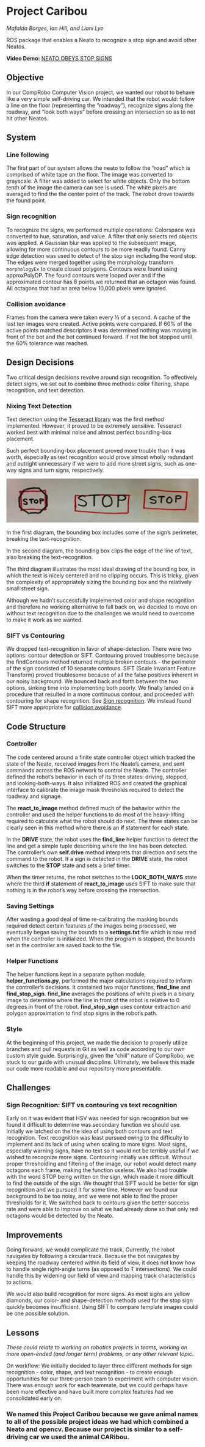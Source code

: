 Project Caribou
=======================
*Mafalda Borges, Ian Hill, and Liani Lye*

ROS package that enables a Neato to recognize a stop sign and avoid other Neatos.

**Video Demo:** [NEATO OBEYS STOP SIGNS](https://www.youtube.com/watch?v=WqaiuiBEuHQ)

## Objective
In our CompRobo Computer Vision project, we wanted our robot to behave like a very simple self-driving car. We intended that the robot would:
follow a line on the floor (representing the “roadway”),
recognize signs along the roadway, and
“look both ways”  before crossing an intersection so as to not hit other Neatos.

## System

### Line following
The first part of our system allows the neato to follow the “road” which is comprised of white tape on the floor. 
The image was converted to grayscale.
A filter was added to select for white objects.
Only the bottom tenth of the image the camera can see is used.
The white pixels are averaged to find the the center point of the track.
The robot drove towards the found point.

### Sign recognition<a name=”sign-recognition”></a>
To recognize the signs, we performed multiple operations:
Colorspace was converted to hue, saturation, and value.
A filter that only selects red objects was applied.
A Gaussian blur was applied to the subsequent image, allowing for more continuous contours to be more readily found.
Canny edge detection was used to detect of the stop sign including the word stop.
The edges were merged together using the morphology transform ```morphologyEx``` to create closed polygons.
Contours were found using approxPolyDP.
The found contours were looped over and if the approximated contour has 8 points,we returned that an octagon was found.
All octagons that had an area below 10,000 pixels were ignored.

### Collision avoidance <a name=”collision-avoidance”></a>
Frames from the camera were taken every ⅓ of a second.
A cache of the last ten images were created.
Active points were compared.
If 60% of the active points matched descriptors it was determined nothing was moving in front of the bot and the bot continued forward. If not the bot stopped until the 60% tolerance was reached.

## Design Decisions

Two critical design decisions revolve around sign recognition.  To effectively detect signs, we set out to combine three methods: color filtering, shape recognition, and text detection.

### Nixing Text Detection
Text detection using the [Tesseract library](https://pypi.python.org/pypi/pytesseract) was the first method implemented.  However, it proved to be extremely sensitive.  Tesseract worked best with minimal noise and almost perfect bounding-box placement.

Such perfect bounding-box placement proved more trouble than it was worth, especially as text recognition would prove almost wholly redundant and outright unnecessary if we were to add more street signs, such as one-way signs and turn signs, respectively.

![bounding with corners](/readme_images/bounding.jpg)

In the first diagram, the bounding box includes some of the sign’s perimeter, breaking the text-recognition.

In the second diagram, the bounding box clips the edge of the line of text, also breaking the text-recognition.

The third diagram illustrates the most ideal drawing of the bounding box, in which the text is nicely centered and no clipping occurs.  This is tricky, given the complexity of appropriately sizing the bounding box and the relatively small street sign.

Although we hadn’t successfully implemented color and shape recognition and therefore no working alternative to fall back on, we decided to move on without text recognition due to the challenges we would need to overcome to make it work as we wanted.

### SIFT vs Contouring

We dropped text-recognition in favor of shape-detection.  There were two options: contour detection or SIFT.  Contouring proved troublesome because the findContours method returned multiple broken contours - the perimeter of the sign consisted of 10 separate contours.  SIFT (Scale Invariant Feature Transform) proved troublesome because of all the false positives inherent in our noisy background.  We bounced back and forth between the two options, sinking time into implementing both poorly.  We finally landed on a procedure that resulted in a more continuous contour, and proceeded with contouring for shape recognition.  See [Sign recognition](#sign-recognition).  We instead found SIFT more appropriate for [collision avoidance](#collision-avoidance).


## Code Structure

### Controller
The code centered around a finite state controller object which tracked the state of the Neato, received images from the Neato’s camera, and sent commands across the ROS network to control the Neato. The controller defined the robot’s behavior in each of its three states: driving, stopped, and looking-both-ways. It also initialized ROS and created the graphical interface to calibrate the image mask thresholds required to detect the roadway and signage.

The **react_to_image** method defined much of the behavior within the controller and used the helper functions to do most of the heavy-lifting required to calculate what the robot should do next. The three states can be clearly seen in this method where there is an **if** statement for each state.

In the **DRIVE** state, the robot uses the **find_line** helper function to detect the line and get a simple tuple describing where the line has been detected. The controller’s own **self.drive** method interprets that direction and sets the command to the robot. If a sign is detected in the **DRIVE** state, the robot switches to the **STOP** state and sets a brief timer.

When the timer returns, the robot switches to the **LOOK_BOTH_WAYS** state where the third **if** statement of **react_to_image** uses SIFT to make sure that nothing is in the robot’s way before crossing the intersection.

### Saving Settings

After wasting a good deal of time re-calibrating the masking bounds required detect certain features of the images being processed, we eventually began saving the bounds to a **settings.txt** file which is now read when the controller is initialized. When the program is stopped, the bounds set in the controller are saved back to the file.

### Helper Functions

The helper functions kept in a separate python module, **helper_functions.py**, performed the major calculations required to inform the controller’s decisions. It contained two major functions, **find_line** and **find_stop_sign**. **find_line** averages the positions of white pixels in a binary image to determine where the line in front of the robot is relative to 0 degrees in front of the robot. **find_stop_sign** uses contour extraction and polygon approximation to find stop signs in the robot’s path.

### Style
At the beginning of this project, we made the decision to properly utilize branches and pull requests in Git as well as code according to our own custom style guide. Surprisingly, given the “chill” nature of CompRobo, we stuck to our guide with unusual discipline. Ultimately, we believe this made our code more readable and our repository more presentable.

## Challenges

### Sign Recognition: SIFT vs contouring vs text recognition
Early on it was evident that HSV was needed for sign recognition but we found it difficult to determine was secondary function we should use. Initially we latched on the the idea of using both contours and text recognition. Text recognition was least pursued owing to the difficulty to implement and its lack of using when scaling to more signs. Most signs, especially warning signs, have no text so it would not be terribly useful if we wished to recognize more signs. Contouring initially was difficult. Without proper thresholding and filtering of the image, our robot would detect many octagons each frame, making the function useless. We also had trouble with the word STOP being written on the sign, which made it more difficult to find the outside of the sign. We thought that SIFT would be better for sign recognition and we pursued it for some time. However we found our background to be too noisy, and we were not able to find the proper thresholds for it. We switched back to contours given the better success rate and were able to improve on what we had already done so that only red octagons would be detected by the Neato. 

## Improvements

Going forward, we would complicate the track.  Currently, the robot navigates by following a circular track.  Because the bot navigates by keeping the roadway centered within its field of view, it does not know how to handle single right-angle turns (as opposed to T intersections).  We could handle this by widening our field of view and mapping track characteristics to actions.

We would also build recognition for more signs.  As most signs are yellow diamonds, our color- and shape-detection methods used for the stop sign quickly becomes insufficient.  Using SIFT to compare template images could be one possible solution.

## Lessons
*These could relate to working on robotics projects in teams, working on more open-ended (and longer term) problems, or any other relevant topic.*

On workflow:
We initially decided to layer three different methods for sign recognition - color, shape, and text recognition - to create enough opportunities for our three-person team to experiment with computer vision.  There was enough work for each teammate, but we could perhaps have been more effective and have built more complex features had we consolidated early on.

### We named this Project Caribou because we gave animal names to all of the possible project ideas we had which combined a Neato and opencv. Because our project is similar to a self-driving car we used the animal CARibou. 

